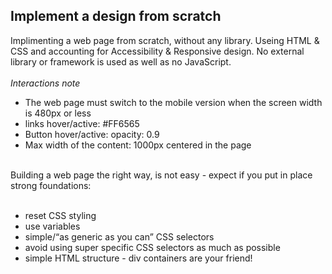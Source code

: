 ## Implement a design from scratch
Implimenting a web page from scratch, without any library. Useing HTML & CSS and accounting for Accessibility & Responsive design. No external library or framework is used as well as no JavaScript.
<Br><Br>
*Interactions note*
<Br>
- The web page must switch to the mobile version when the screen width is 480px or less
- links hover/active: #FF6565
- Button hover/active: opacity: 0.9
- Max width of the content: 1000px centered in the page

<Br>
Building a web page the right way, is not easy - expect if you put in place strong foundations:<Br><Br>


- reset CSS styling
- use variables
- simple/“as generic as you can” CSS selectors
- avoid using super specific CSS selectors as much as possible
- simple HTML structure - div containers are your friend!